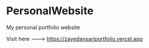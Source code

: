 # PersonalWebsite

My personal portfolio website 

Visit here ---> https://zayedansariportfolio.vercel.app


